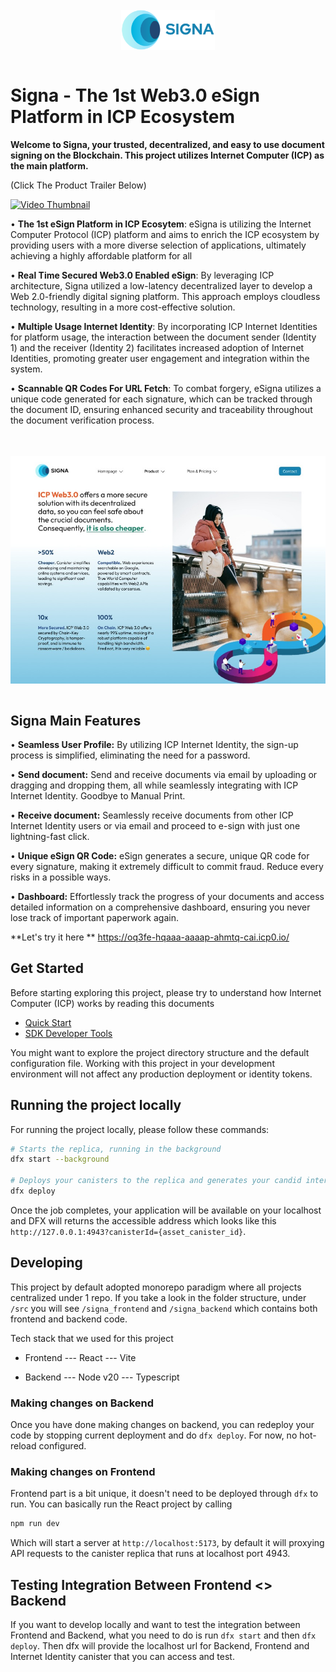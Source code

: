 <h1 align="center">
    <a href="#">
        <img src="./src/signa_frontend/public/SignaLogo.svg" style="margin-top:10px;margin-bottom:10px;width:150px;" alt="Signa Logo" width="400">
    </a>
</h1>

# Signa - The 1st Web3.0 eSign Platform in ICP Ecosystem
**Welcome to Signa, your trusted, decentralized, and easy to use document signing on the Blockchain. This project utilizes Internet Computer (ICP) as the main platform.**

(Click The Product Trailer Below)

[![Video Thumbnail](https://img.youtube.com/vi/kjK_8_tSr7E/0.jpg)](https://www.youtube.com/watch?v=kjK_8_tSr7E)


•	**The 1st eSign Platform in ICP Ecosytem**: eSigna is utilizing the Internet Computer Protocol (ICP) platform and aims to enrich the ICP ecosystem by providing users with a more diverse selection of applications, ultimately achieving a highly affordable platform for all

•	**Real Time Secured Web3.0 Enabled eSign**: By leveraging ICP architecture, Signa utilized a low-latency decentralized layer to develop a Web 2.0-friendly digital signing platform. This approach employs cloudless technology, resulting in a more cost-effective solution.

•	**Multiple Usage Internet Identity**: By incorporating ICP Internet Identities for platform usage, the interaction between the document sender (Identity 1) and the receiver (Identity 2) facilitates increased adoption of Internet Identities, promoting greater user engagement and integration within the system.

•	**Scannable QR Codes For URL Fetch**: To combat forgery, eSigna utilizes a unique code generated for each signature, which can be tracked through the document ID, ensuring enhanced security and traceability throughout the document verification process.

<h1 align="center">
    <img src="./src/signa_frontend/public/SignaProductPage.jpeg" style="margin-top:10px;margin-bottom:10px" alt="Signa Product Page" width="750"></a>
</h1>

## Signa Main Features
•	**Seamless User Profile:** By utilizing ICP Internet Identity, the sign-up process is simplified, eliminating the need for a password. 

•	**Send document:** Send and receive documents via email by uploading or dragging and dropping them, all while seamlessly integrating with ICP Internet Identity. Goodbye to Manual Print.

•	**Receive document:** Seamlessly receive documents from other ICP Internet Identity users or via email and proceed to e-sign with just one lightning-fast click.

•	**Unique eSign QR Code:** eSign generates a secure, unique QR code for every signature, making it extremely difficult to commit fraud. Reduce every risks in a possible ways.

•	**Dashboard:** Effortlessly track the progress of your documents and access detailed information on a comprehensive dashboard, ensuring you never lose track of important paperwork again.

**Let's try it here
**
https://oq3fe-hqaaa-aaaap-ahmtq-cai.icp0.io/

## Get Started

Before starting exploring this project, please try to understand how Internet Computer (ICP) works by reading this documents

- [Quick Start](https://internetcomputer.org/docs/current/developer-docs/setup/deploy-locally)
- [SDK Developer Tools](https://internetcomputer.org/docs/current/developer-docs/setup/install)

You might want to explore the project directory structure and the default configuration file. Working with this project in your development environment will not affect any production deployment or identity tokens.

## Running the project locally

For running the project locally, please follow these commands:

```bash
# Starts the replica, running in the background
dfx start --background

# Deploys your canisters to the replica and generates your candid interface
dfx deploy
```

Once the job completes, your application will be available on your localhost and DFX will returns the accessible address which looks like this `http://127.0.0.1:4943?canisterId={asset_canister_id}`.

## Developing

This project by default adopted monorepo paradigm where all projects centralized under 1 repo. If you take a look in the folder structure, under `/src` you will see `/signa_frontend` and `/signa_backend` which contains both frontend and backend code.

Tech stack that we used for this project
- Frontend
--- React
--- Vite

- Backend
--- Node v20
--- Typescript

### Making changes on Backend

Once you have done making changes on backend, you can redeploy your code by stopping current deployment and do `dfx deploy`. For now, no hot-reload configured.

### Making changes on Frontend

Frontend part is a bit unique, it doesn't need to be deployed through `dfx` to run. You can basically run the React project by calling

```bash
npm run dev
```

Which will start a server at `http://localhost:5173`, by default it will proxying API requests to the canister replica that runs at localhost port 4943.

## Testing Integration Between Frontend <> Backend

If you want to develop locally and want to test the integration between Frontend and Backend, what you need to do is run `dfx start` and then `dfx deploy`. Then dfx will provide the localhost url for Backend, Frontend and Internet Identity canister that you can access and test.
